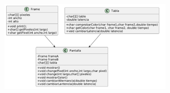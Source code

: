 <div align=center>

<img src="images/Captura de pantalla 2025-02-05 231319.png" width=800>

<img src1="images/670f949f-bffd-49b9-bd4e-471ca93d8406.jpg" width=800>

<img src2="images/8cd8a40e-9296-454d-87af-e98c6d6bd2f9.jpg" width=800>

<img sr3="images/d37923b4-66eb-4407-9427-535aab059d11.jpg" width=800>

</div>   
